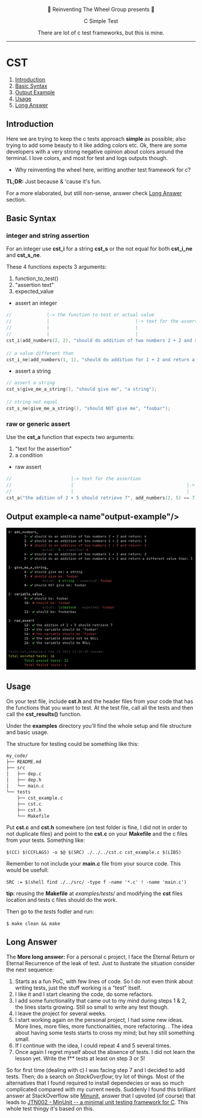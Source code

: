 <div align="center">

:ferris_wheel: Reinventing The Wheel Group presents :ferris_wheel:

C Simple Test

There are lot of c test frameworks, but this is mine.
</div>

---

# CST

1. [Introduction](#introduction)
2. [Basic Syntax](#basic-syntax)
3. [Output Example](#output-example)
4. [Usage](#usage)
5. [Long Answer](#long-answer)

## Introduction

Here we are trying to keep the c tests approach **simple** as possible; also trying to add some beauty to it like adding colors etc. Ok, there are some developers with a very strong negative opinion about colors around the terminal. I love colors, and most for test and logs outputs though. 

* Why reinventing the wheel here, writting another test framework for c?

**TL;DR:** Just because & 'cause it's fun.

For a more elaborated, but still non-sense, answer check [Long Answer](#long-answer) section.

## Basic Syntax<a name="basic-syntax"/>

### integer and string assertion

For an integer use **cst_i** for a string **cst_s** or the not equal for both **cst_i_ne** and **cst_s_ne**.

These 4 functions expects 3 arguments:

1. function_to_test()
2. "assertion text"
3. expected_value

* assert an integer

```c
//             |-> the function to test or actual value 
//             |                                |-> text for the assertion
//             |                                |                              |-> the expected value
//             |                                |                              |    
cst_i(add_numbers(2, 2), "should do addition of two numbers 2 + 2 and return", 4); 
                         
// a value different than
cst_i_ne(add_numbers(1, 1), "should do addition for 1 + 2 and return a different value than", 3);
```

* assert a string

```c
// assert a string 
cst_s(give_me_a_string(), "should give me", "a string");

// string not equal
cst_s_ne(give_me_a_string(), "should NOT give me", "foobar");
```

### raw or generic assert

Use the **cst_a** function that expects two arguments:

1. "text for the assertion"
2. a condition

* raw assert

```c
//                      |-> text for the assertion
//                      |                                          |-> the condition to test
//                      |                                          |
cst_a("the adition of 2 + 5 should retrieve 7", add_numbers(2, 5) == 7);
```

## Output example<a name"output-example"/>

<p align="center">
    <img src="https://github.com/carvilsi/cst/raw/main/img/test-output.png" alt="test-output">
</p>

## Usage

On your test file, include **cst.h** and the header files from your code that has the functions that you want to test. At the test file, call all the tests and then call the **cst_results()** function.

Under the **examples** directory you'll find the whole setup and file structure and basic usage.

The structure for testing could be something like this:

```
my_code/
├── README.md
├── src
│   ├── dep.c
│   ├── dep.h
│   └── main.c
└── tests
    ├── cst_example.c
    ├── cst.c
    ├── cst.h
    └── Makefile
```

Put **cst.c** and **cst.h** somewhere (on test folder is fine, I did not in order to not duplicate files) and point to the **cst.c** on your **Makefile** and the c files from your tests. Something like:

`$(CC) $(CCFLAGS) -o $@ $(SRC) ./../../cst.c cst_example.c $(LIBS)`

 Remember to not include your **main.c** file from your source code. This would be usefull:

`SRC := $(shell find ./../src/ -type f -name '*.c' ! -name 'main.c')` 

**tip:** reusing the **Makefile** at *examples/tests/* and modifying the **cst** files location and tests c files should do the work.

Then go to the *tests* fodler and run:

`$ make clean && make`
 
## Long Answer<a name="long-answer"/>

The **More long answer:** For a personal c project, I face the Eternal Return or Eternal Recurrence of the leak of test.
Just to ilustrate the situation consider the next sequence:

1. Starts as a fun PoC, with few lines of code. So I do not even think about writing tests, just the stuff working is a "test" itself.
2. I like it and I start cleaning the code, do some refactors.
3. I add some functionality that came out to my mind during steps 1 & 2, the lines starts growing. Still so small to write any test though.
4. I leave the project for several weeks.
5. I start working again on the personal project, I had some new ideas. More lines, more files, more functionalities, more refactoring. 
 .  The idea about having some tests starts to cross my mind; but hey still something small.
6. If I continue with the idea, I could repeat 4 and 5 several times.
7. Once again I regret myself about the absence of tests. I did not learn the lesson yet. Write the f** tests at least on step 3 or 5! 

So for first time (dealing with c) I was facing step 7 and I decided to add tests. Then; do a search on *StackOverflow*; try lot of things.
Most of the alternatives that I found required to install dependecies or was so much complicated compared with my current needs.
Suddenly I found this brilliant answer at StackOverflow site [Minunit](https://stackoverflow.com/a/65962/2191338), answer that I upvoted (of course) that leads to [JTN002 - MinUnit -- a minimal unit testing framework for C](https://jera.com/techinfo/jtns/jtn002). This whole test thingy it's based on this.



